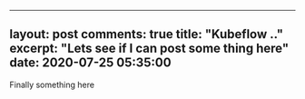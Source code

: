 
---
layout: post
comments: true
title:  "Kubeflow .."
excerpt: "Lets see if I can post some thing here"
date:   2020-07-25 05:35:00
---

Finally something here
